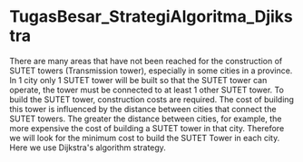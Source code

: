 ﻿# TugasBesar_StrategiAlgoritma_Djikstra
There are many areas that have not been reached for the construction of SUTET towers (Transmission tower), especially in some cities in a province. In 1 city only 1 SUTET tower will be built so that the SUTET tower can operate, the tower must be connected to at least 1 other SUTET tower. To build the SUTET tower, construction costs are required. The cost of building this tower is influenced by the distance between cities that connect the SUTET towers. The greater the distance between cities, for example, the more expensive the cost of building a SUTET tower in that city. Therefore we will look for the minimum cost to build the SUTET Tower in each city. Here we use Dijkstra's algorithm strategy.
